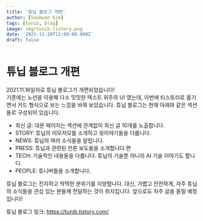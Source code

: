 ```yaml
---
title: '튜닙 블로그 개편'
author: [Soohwan Kim]
tags: [tunib, blog]
image: img/tunib-tistory.png
date: '2021-11-20T11:00:00.000Z'
draft: false
---
```


# 튜닙 블로그 개편
  
2021.11.16일자로 튜닙 블로그가 개편되었습니다!  
기존에는 노션을 이용해 다소 밋밋한 텍스트 위주의 UI 였는데, 이번에 티스토리로 옮기면서 카드 형식으로 보는 느낌을 
바꿔 보았습니다. 튜닙 블로그는 현재 아래와 같은 섹션들로 구성되어 있습니다.

- 최신 글: 대문 페이지는 섹션에 관계없이 최신 글 10개를 노출합니다.
- STORY: 튜닙의 이모저모를 소개하고 뒷이야기들을 다룹니다.
- NEWS: 튜닙의 여러 소식들을 알립니다.
- PRESS: 튜닙과 관련된 언론 보도들을 소개합니다.편
- TECH: 기술적인 내용들을 다룹니다. 튜닙의 기술뿐 아니라 AI 기술 이야기도 합니다.
- PEOPLE: 튜니버들을 소개합니다.
  
튜닙 블로그는 진지하고 딱딱한 분위기를 지양합니다. 대신, 가볍고 잔잔하게, 자주 튜닙의 소식들을 관심 있는 분들께 전달하는 것이 취지입니다. 앞으로도 자주 글을 올릴 예정입니다!  
  
튜닙 블로그 링크: https://tunib.tistory.com/